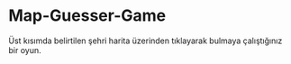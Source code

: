 # Map-Guesser-Game
Üst kısımda belirtilen şehri harita üzerinden tıklayarak bulmaya çalıştığınız bir oyun.
